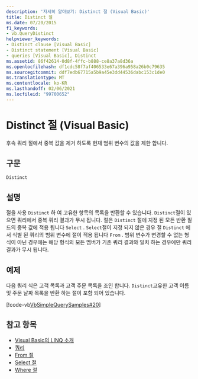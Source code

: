 ```yaml
---
description: '자세히 알아보기: Distinct 절 (Visual Basic)'
title: Distinct 절
ms.date: 07/20/2015
f1_keywords:
- vb.QueryDistinct
helpviewer_keywords:
- Distinct clause [Visual Basic]
- Distinct statement [Visual Basic]
- queries [Visual Basic], Distinct
ms.assetid: 86f42614-0d8f-4ffc-b888-ce8a37a8d36a
ms.openlocfilehash: df1cdc58f7af406533e67a396a958a26b0c79635
ms.sourcegitcommit: ddf7edb67715a5b9a45e3dd44536dabc153c1de0
ms.translationtype: MT
ms.contentlocale: ko-KR
ms.lasthandoff: 02/06/2021
ms.locfileid: "99700652"
---
```

# <a name="distinct-clause-visual-basic"></a>Distinct 절 (Visual Basic)

후속 쿼리 절에서 중복 값을 제거 하도록 현재 범위 변수의 값을 제한 합니다.  
  
## <a name="syntax"></a>구문  
  
```vb  
Distinct  
```  
  
## <a name="remarks"></a>설명  

 절을 사용 `Distinct` 하 여 고유한 항목의 목록을 반환할 수 있습니다. `Distinct`절이 있으면 쿼리에서 중복 쿼리 결과가 무시 됩니다. 절은 `Distinct` 절에 지정 된 모든 반환 필드의 중복 값에 적용 됩니다 `Select` . `Select`절이 지정 되지 않은 경우 절 `Distinct` 에서 식별 된 쿼리의 범위 변수에 절이 적용 됩니다 `From` . 범위 변수가 변경할 수 없는 형식이 아닌 경우에는 해당 형식의 모든 멤버가 기존 쿼리 결과와 일치 하는 경우에만 쿼리 결과가 무시 됩니다.  
  
## <a name="example"></a>예제  

 다음 쿼리 식은 고객 목록과 고객 주문 목록을 조인 합니다. `Distinct`고유한 고객 이름 및 주문 날짜 목록을 반환 하는 절이 포함 되어 있습니다.  
  
 [!code-vb[VbSimpleQuerySamples#20](~/samples/snippets/visualbasic/VS_Snippets_VBCSharp/VbSimpleQuerySamples/VB/QuerySamples1.vb#20)]  
  
## <a name="see-also"></a>참고 항목

- [Visual Basic의 LINQ 소개](../../programming-guide/language-features/linq/introduction-to-linq.md)
- [쿼리](index.md)
- [From 절](from-clause.md)
- [Select 절](select-clause.md)
- [Where 절](where-clause.md)
